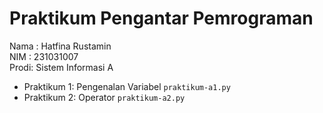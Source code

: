 # Praktikum Pengantar Pemrograman
<div> Nama : Hatfina Rustamin </div>
<div> NIM  : 231031007 </div>
<div> Prodi: Sistem Informasi A </div>

* Praktikum 1: Pengenalan Variabel `praktikum-a1.py`
* Praktikum 2: Operator `praktikum-a2.py`
